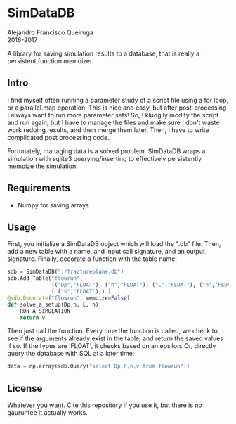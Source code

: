 SimDataDB
=======
Alejandro Francisco Queiruga  
2016-2017

A library for saving simulation results to a database, that is really a persistent function memoizer.

Intro
-----
I find myself often running a parameter study of a script file using a for loop, or a parallel.map operation. This is nice and easy, but after post-processing I always want to run more parameter sets! So, I kludgily modify the script and run again, but I have to manage the files and make sure I don't waste work redoing results, and then merge them later. Then, I have to write complicated post processing code.

Fortunately, managing data is a solved problem. SimDataDB wraps a simulation with sqlite3 querying/inserting to effectively persistently memoize the simulation.

Requirements
-----------

- Numpy for saving arrays

Usage
-------

First, you initialize a SimDataDB object which will load the ".db" file. Then, add a new table with a name,
and input call signature, and an output signature. Finally, decorate a function with the table name:
```Python
sdb = SimDataDB("./fractureplane.db")
sdb.Add_Table("flowrun",
              (("Dp","FLOAT"), ("h","FLOAT"), ("L","FLOAT"), ("n",'FLOAT') ),
              ( ("v","FLOAT"),) )
@sdb.Decorate("flowrun", memoize=False)
def solve_a_setup(Dp,h, L, n):
    RUN A SIMULATION
	return v
```
Then just call the function. Every time the function is called, we check to see if the arguments
already exist in the table, and return the saved values if so. If the types are 'FLOAT', it checks
based on an epsilon. Or, directly query the database with SQL at a later time:
```Python
data = np.array(sdb.Query("select Dp,h,n,v from flowrun"))
```

License
--------

Whatever you want. Cite this repository if you use it, but there is no gauruntee it actually works.